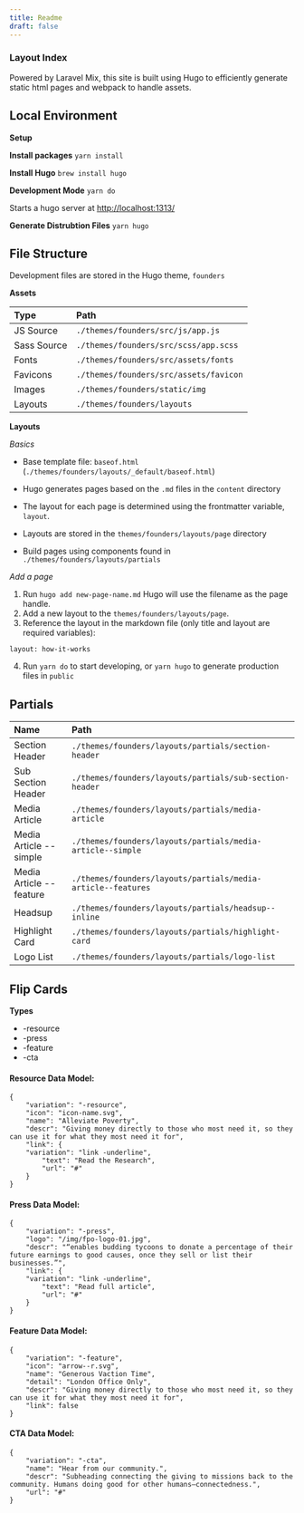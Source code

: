 ```yaml
---
title: Readme
draft: false
---
```


### Layout Index


Powered by Laravel Mix, this site is built using Hugo to efficiently generate static html pages and webpack to handle assets.

## Local Environment

**Setup**

**Install packages**
`yarn install`

**Install Hugo**
`brew install hugo`

**Development Mode**
`yarn do`

Starts a hugo server at [http://localhost:1313/](http://localhost:1313/)

**Generate Distrubtion Files**
`yarn hugo`

## File Structure

Development files are stored in the Hugo theme, `founders`

**Assets**

| Type        | Path                                   |
| :---------- | :------------------------------------- |
| JS Source   | `./themes/founders/src/js/app.js`      |
| Sass Source | `./themes/founders/src/scss/app.scss`  |
| Fonts       | `./themes/founders/src/assets/fonts`   |
| Favicons    | `./themes/founders/src/assets/favicon` |
| Images      | `./themes/founders/static/img`         |
| Layouts     | `./themes/founders/layouts`            |

**Layouts**

_Basics_

- Base template file: `baseof.html` (`./themes/founders/layouts/_default/baseof.html`)

- Hugo generates pages based on the `.md` files in the `content` directory

- The layout for each page is determined using the frontmatter variable, `layout`.

- Layouts are stored in the `themes/founders/layouts/page` directory

- Build pages using components found in `./themes/founders/layouts/partials`

_Add a page_

1. Run `hugo add new-page-name.md` Hugo will use the filename as the page handle.
2. Add a new layout to the `themes/founders/layouts/page`.
3. Reference the layout in the markdown file (only title and layout are required variables):

```
layout: how-it-works
```

4. Run `yarn do` to start developing, or `yarn hugo` to generate production files in `public`

## Partials

| Name                    | Path                                                         |
| :---------------------- | :----------------------------------------------------------- |
| Section Header          | `./themes/founders/layouts/partials/section-header`          |
| Sub Section Header      | `./themes/founders/layouts/partials/sub-section-header`      |
| Media Article           | `./themes/founders/layouts/partials/media-article`           |
| Media Article --simple  | `./themes/founders/layouts/partials/media-article--simple`   |
| Media Article --feature | `./themes/founders/layouts/partials/media-article--features` |
| Headsup                 | `./themes/founders/layouts/partials/headsup--inline`         |
| Highlight Card          | `./themes/founders/layouts/partials/highlight-card`          |
| Logo List               | `./themes/founders/layouts/partials/logo-list`               |

## Flip Cards

**Types**

- -resource
- -press
- -feature
- -cta

#### Resource Data Model:

```
{
    "variation": "-resource",
    "icon": "icon-name.svg",
    "name": "Alleviate Poverty",
    "descr": "Giving money directly to those who most need it, so they can use it for what they most need it for",
    "link": {
    "variation": "link -underline",
        "text": "Read the Research",
        "url": "#"
    }
}
```

#### Press Data Model:

```
{
    "variation": "-press",
    "logo": "/img/fpo-logo-01.jpg",
    "descr": "“enables budding tycoons to donate a percentage of their future earnings to good causes, once they sell or list their businesses.”",
    "link": {
    "variation": "link -underline",
        "text": "Read full article",
        "url": "#"
    }
}
```

#### Feature Data Model:

```
{
    "variation": "-feature",
    "icon": "arrow--r.svg",
    "name": "Generous Vaction Time",
    "detail": "London Office Only",
    "descr": "Giving money directly to those who most need it, so they can use it for what they most need it for",
    "link": false
}
```

#### CTA Data Model:

```
{
    "variation": "-cta",
    "name": "Hear from our community.",
    "descr": "Subheading connecting the giving to missions back to the community. Humans doing good for other humans—connectedness.",
    "url": "#"
}
```
